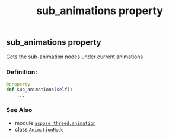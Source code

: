 ﻿---
title: sub_animations property
second_title: Aspose.3D for Python via .NET API References
description: 
type: docs
weight: 140
url: /python-net/aspose.threed.animation/animationnode/sub_animations/
is_root: false
---

## sub_animations property


Gets the sub-animation nodes under current animations
### Definition:
```python
@property
def sub_animations(self):
    ...
```

### See Also
* module [`aspose.threed.animation`](../../)
* class [`AnimationNode`](/3d/python-net/aspose.threed.animation/animationnode)
